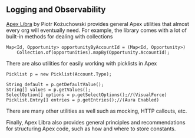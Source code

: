 ## Logging and Observability

[Apex Libra](https://apexlibra.org/apex/) by Piotr Kożuchowski provides general Apex utilities that almost every org will eventually need. For example, the library comes with a lot of built-in methods for dealing with collections

```apex
Map<Id, Opportunity> opportunityByAccountId = (Map<Id, Opportunity>)
    Collection.of(opportunities).mapBy(Opportunity.AccountId);
```

There are also utilities for easily working with picklists in Apex

```apex
Picklist p = new Picklist(Account.Type);

String default = p.getDefaultValue();
String[] values = p.getValues();
SelectOption[] options = p.getSelectOptions();//(VisualForce)
Picklist.Entry[] entries = p.getEntries();//(Aura Enabled)
```

There are many other utilities as well such as mocking, HTTP callouts, etc. 

Finally, Apex Libra also provides general principles and recommendations for structuring Apex code, such as how and where to store constants.
